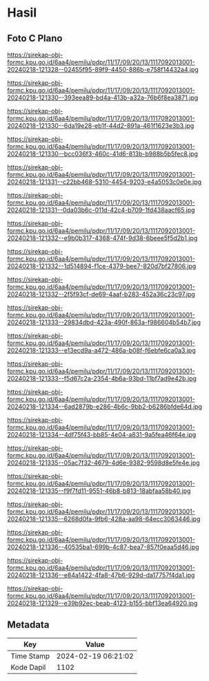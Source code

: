 # Hasil

## Foto C Plano

https://sirekap-obj-formc.kpu.go.id/6aa4/pemilu/pdpr/11/17/09/20/13/1117092013001-20240218-121328--02455f95-89f9-4450-886b-e758f14432a4.jpg

https://sirekap-obj-formc.kpu.go.id/6aa4/pemilu/pdpr/11/17/09/20/13/1117092013001-20240218-121330--393eea89-bd4a-413b-a32a-76b6f8ea3871.jpg

https://sirekap-obj-formc.kpu.go.id/6aa4/pemilu/pdpr/11/17/09/20/13/1117092013001-20240218-121330--6da19e28-eb1f-44d2-891a-461f1623e3b3.jpg

https://sirekap-obj-formc.kpu.go.id/6aa4/pemilu/pdpr/11/17/09/20/13/1117092013001-20240218-121330--bcc036f3-460c-41d6-813b-b988b5b5fec8.jpg

https://sirekap-obj-formc.kpu.go.id/6aa4/pemilu/pdpr/11/17/09/20/13/1117092013001-20240218-121331--c22bb468-5310-4454-9203-e4a5053c0e0e.jpg

https://sirekap-obj-formc.kpu.go.id/6aa4/pemilu/pdpr/11/17/09/20/13/1117092013001-20240218-121331--0da03b6c-011d-42c4-b709-1fd438aacf65.jpg

https://sirekap-obj-formc.kpu.go.id/6aa4/pemilu/pdpr/11/17/09/20/13/1117092013001-20240218-121332--e9b0b317-4368-474f-9d38-6beee5f5d2b1.jpg

https://sirekap-obj-formc.kpu.go.id/6aa4/pemilu/pdpr/11/17/09/20/13/1117092013001-20240218-121332--1d514894-f1ce-4379-bee7-820d7bf27806.jpg

https://sirekap-obj-formc.kpu.go.id/6aa4/pemilu/pdpr/11/17/09/20/13/1117092013001-20240218-121332--2f5f93cf-de69-4aaf-b283-452a36c23c97.jpg

https://sirekap-obj-formc.kpu.go.id/6aa4/pemilu/pdpr/11/17/09/20/13/1117092013001-20240218-121333--29834dbd-423a-490f-863a-f986604b54b7.jpg

https://sirekap-obj-formc.kpu.go.id/6aa4/pemilu/pdpr/11/17/09/20/13/1117092013001-20240218-121333--e13ecd9a-a472-486a-b08f-f6ebfe6ca0a3.jpg

https://sirekap-obj-formc.kpu.go.id/6aa4/pemilu/pdpr/11/17/09/20/13/1117092013001-20240218-121333--f5d67c2a-2354-4b6a-93bd-11bf7ad9e42b.jpg

https://sirekap-obj-formc.kpu.go.id/6aa4/pemilu/pdpr/11/17/09/20/13/1117092013001-20240218-121334--6ad2879b-e286-4b6c-9bb2-b6286bfde64d.jpg

https://sirekap-obj-formc.kpu.go.id/6aa4/pemilu/pdpr/11/17/09/20/13/1117092013001-20240218-121334--4df75f43-bb85-4e04-a831-9a5fea46f64e.jpg

https://sirekap-obj-formc.kpu.go.id/6aa4/pemilu/pdpr/11/17/09/20/13/1117092013001-20240218-121335--05ac7f32-4679-4d6e-9382-9598d8e5fe4e.jpg

https://sirekap-obj-formc.kpu.go.id/6aa4/pemilu/pdpr/11/17/09/20/13/1117092013001-20240218-121335--f9f7fd11-9551-46b8-b813-18abfaa58b40.jpg

https://sirekap-obj-formc.kpu.go.id/6aa4/pemilu/pdpr/11/17/09/20/13/1117092013001-20240218-121335--6268d0fa-9fb6-428a-aa98-64ecc3063446.jpg

https://sirekap-obj-formc.kpu.go.id/6aa4/pemilu/pdpr/11/17/09/20/13/1117092013001-20240218-121336--40535ba1-699b-4c87-bea7-857f0eaa5d46.jpg

https://sirekap-obj-formc.kpu.go.id/6aa4/pemilu/pdpr/11/17/09/20/13/1117092013001-20240218-121336--e84a1422-4fa8-47b6-929d-da17757f4da1.jpg

https://sirekap-obj-formc.kpu.go.id/6aa4/pemilu/pdpr/11/17/09/20/13/1117092013001-20240218-121329--e39b92ec-beab-4123-b155-bbf13ea64920.jpg


## Metadata

| Key        | Value               |
| ---------- | ------------------- |
| Time Stamp | 2024-02-19 06:21:02 |
| Kode Dapil | 1102                |



